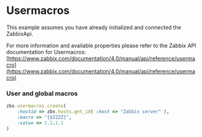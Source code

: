 # Usermacros

This example assumes you have already initialized and connected the ZabbixApi.

For more information and available properties please refer to the Zabbix API documentation for Usermacros:
[https://www.zabbix.com/documentation/4.0/manual/api/reference/usermacro](https://www.zabbix.com/documentation/4.0/manual/api/reference/usermacro)

### User and global macros
```ruby
zbx.usermacros.create(
    :hostid => zbx.hosts.get_id( :host => "Zabbix server" ),
    :macro => "{$ZZZZ}",
    :value => 1.1.1.1
)
```
